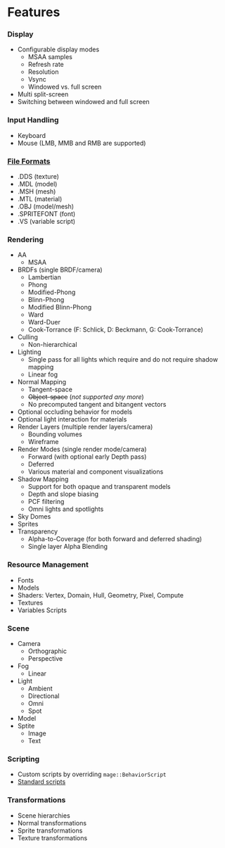 # Features

### Display
* Configurable display modes
  * MSAA samples
  * Refresh rate
  * Resolution
  * Vsync
  * Windowed vs. full screen
* Multi split-screen
* Switching between windowed and full screen

### Input Handling
* Keyboard
* Mouse (LMB, MMB and RMB are supported)

### [File Formats](https://github.com/matt77hias/MAGE/blob/master/meta/file-formats.md)
* .DDS (texture)
* .MDL (model)
* .MSH (mesh)
* .MTL (material)
* .OBJ (model/mesh)
* .SPRITEFONT (font)
* .VS (variable script)

### Rendering
* AA
  * MSAA
* BRDFs (single BRDF/camera)
  * Lambertian
  * Phong
  * Modified-Phong
  * Blinn-Phong
  * Modified Blinn-Phong
  * Ward
  * Ward-Duer
  * Cook-Torrance (F: Schlick, D: Beckmann, G: Cook-Torrance)
* Culling
  * Non-hierarchical
* Lighting
  * Single pass for all lights which require and do not require shadow mapping
  * Linear fog
* Normal Mapping
  * Tangent-space
  * ~~Object-space~~ (*not supported any more*)
  * No precomputed tangent and bitangent vectors
* Optional occluding behavior for models
* Optional light interaction for materials
* Render Layers (multiple render layers/camera)
  * Bounding volumes
  * Wireframe
* Render Modes (single render mode/camera)
  * Forward (with optional early Depth pass)
  * Deferred
  * Various material and component visualizations
* Shadow Mapping
  * Support for both opaque and transparent models
  * Depth and slope biasing
  * PCF filtering
  * Omni lights and spotlights
* Sky Domes
* Sprites
* Transparency
  * Alpha-to-Coverage (for both forward and deferred shading)
  * Single layer Alpha Blending

### Resource Management
* Fonts
* Models
* Shaders: Vertex, Domain, Hull, Geometry, Pixel, Compute
* Textures
* Variables Scripts

### Scene
* Camera
  * Orthographic
  * Perspective
* Fog
  * Linear
* Light
  * Ambient
  * Directional
  * Omni
  * Spot
* Model
* Sptite
  * Image
  * Text
  
### Scripting
* Custom scripts by overriding `mage::BehaviorScript`
* [Standard scripts](standard-scripts.md)

### Transformations
* Scene hierarchies
* Normal transformations
* Sprite transformations
* Texture transformations
